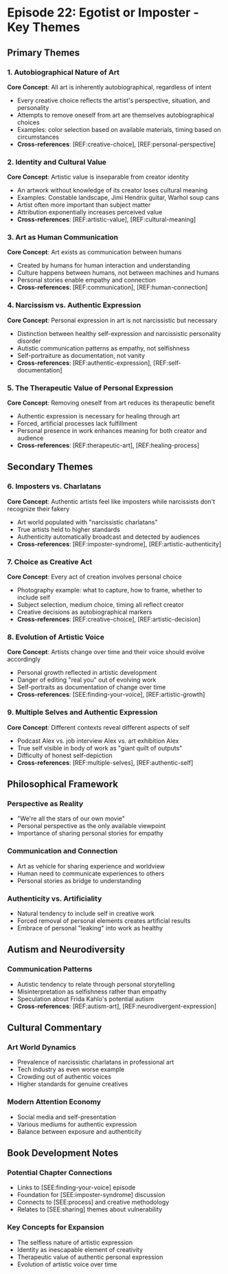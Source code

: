 # Episode 22: Egotist or Imposter - Key Themes

## Primary Themes

### 1. Autobiographical Nature of Art
**Core Concept**: All art is inherently autobiographical, regardless of intent
- Every creative choice reflects the artist's perspective, situation, and personality
- Attempts to remove oneself from art are themselves autobiographical choices
- Examples: color selection based on available materials, timing based on circumstances
- **Cross-references**: [REF:creative-choice], [REF:personal-perspective]

### 2. Identity and Cultural Value
**Core Concept**: Artistic value is inseparable from creator identity
- An artwork without knowledge of its creator loses cultural meaning
- Examples: Constable landscape, Jimi Hendrix guitar, Warhol soup cans
- Artist often more important than subject matter
- Attribution exponentially increases perceived value
- **Cross-references**: [REF:artistic-value], [REF:cultural-meaning]

### 3. Art as Human Communication
**Core Concept**: Art exists as communication between humans
- Created by humans for human interaction and understanding
- Culture happens between humans, not between machines and humans
- Personal stories enable empathy and connection
- **Cross-references**: [REF:communication], [REF:human-connection]

### 4. Narcissism vs. Authentic Expression
**Core Concept**: Personal expression in art is not narcissistic but necessary
- Distinction between healthy self-expression and narcissistic personality disorder
- Autistic communication patterns as empathy, not selfishness
- Self-portraiture as documentation, not vanity
- **Cross-references**: [REF:authentic-expression], [REF:self-documentation]

### 5. The Therapeutic Value of Personal Expression
**Core Concept**: Removing oneself from art reduces its therapeutic benefit
- Authentic expression is necessary for healing through art
- Forced, artificial processes lack fulfillment
- Personal presence in work enhances meaning for both creator and audience
- **Cross-references**: [REF:therapeutic-art], [REF:healing-process]

## Secondary Themes

### 6. Imposters vs. Charlatans
**Core Concept**: Authentic artists feel like imposters while narcissists don't recognize their fakery
- Art world populated with "narcissistic charlatans"
- True artists held to higher standards
- Authenticity automatically broadcast and detected by audiences
- **Cross-references**: [REF:imposter-syndrome], [REF:artistic-authenticity]

### 7. Choice as Creative Act
**Core Concept**: Every act of creation involves personal choice
- Photography example: what to capture, how to frame, whether to include self
- Subject selection, medium choice, timing all reflect creator
- Creative decisions as autobiographical markers
- **Cross-references**: [REF:creative-choice], [REF:artistic-decision]

### 8. Evolution of Artistic Voice
**Core Concept**: Artists change over time and their voice should evolve accordingly
- Personal growth reflected in artistic development
- Danger of editing "real you" out of evolving work
- Self-portraits as documentation of change over time
- **Cross-references**: [SEE:finding-your-voice], [REF:artistic-growth]

### 9. Multiple Selves and Authentic Expression
**Core Concept**: Different contexts reveal different aspects of self
- Podcast Alex vs. job interview Alex vs. art exhibition Alex
- True self visible in body of work as "giant quilt of outputs"
- Difficulty of honest self-depiction
- **Cross-references**: [REF:multiple-selves], [REF:authentic-self]

## Philosophical Framework

### Perspective as Reality
- "We're all the stars of our own movie"
- Personal perspective as the only available viewpoint
- Importance of sharing personal stories for empathy

### Communication and Connection
- Art as vehicle for sharing experience and worldview
- Human need to communicate experiences to others
- Personal stories as bridge to understanding

### Authenticity vs. Artificiality
- Natural tendency to include self in creative work
- Forced removal of personal elements creates artificial results
- Embrace of personal "leaking" into work as healthy

## Autism and Neurodiversity

### Communication Patterns
- Autistic tendency to relate through personal storytelling
- Misinterpretation as selfishness rather than empathy
- Speculation about Frida Kahlo's potential autism
- **Cross-references**: [REF:autism-art], [REF:neurodivergent-expression]

## Cultural Commentary

### Art World Dynamics
- Prevalence of narcissistic charlatans in professional art
- Tech industry as even worse example
- Crowding out of authentic voices
- Higher standards for genuine creatives

### Modern Attention Economy
- Social media and self-presentation
- Various mediums for authentic expression
- Balance between exposure and authenticity

## Book Development Notes

### Potential Chapter Connections
- Links to [SEE:finding-your-voice] episode
- Foundation for [SEE:imposter-syndrome] discussion
- Connects to [SEE:process] and creative methodology
- Relates to [SEE:sharing] themes about vulnerability

### Key Concepts for Expansion
- The selfless nature of artistic expression
- Identity as inescapable element of creativity
- Therapeutic value of authentic personal expression
- Evolution of artistic voice over time
